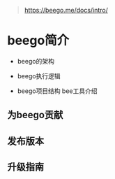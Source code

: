 > https://beego.me/docs/intro/

# beego简介
- beego的架构

- beego执行逻辑

- beego项目结构
bee工具介绍

## 为beego贡献
## 发布版本
## 升级指南
